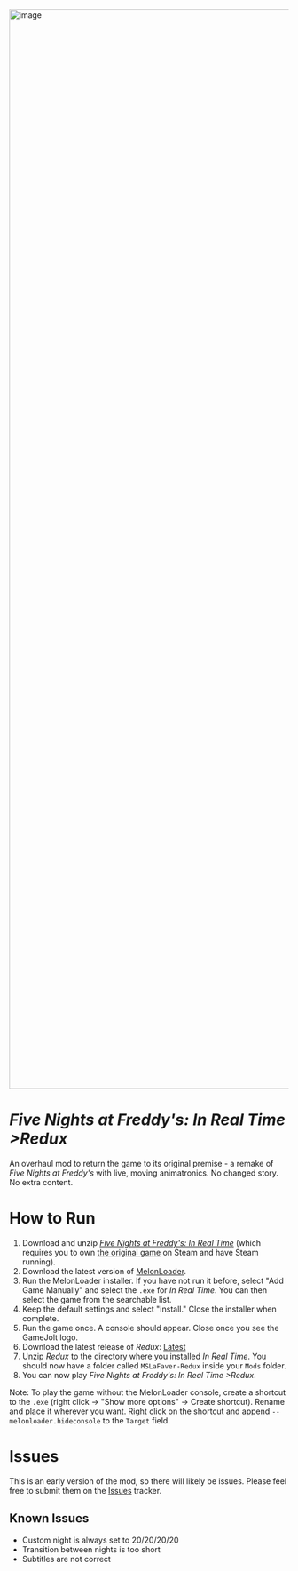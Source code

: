 <img width="3456" height="1944" alt="image" src="https://github.com/user-attachments/assets/3910cd1f-65cb-4c58-b36a-a9422b5bcaa8" />

# _Five Nights at Freddy's: In Real Time >Redux_
An overhaul mod to return the game to its original premise - a remake of _Five Nights at Freddy's_ with live, moving animatronics. No changed story. No extra content.

# How to Run
1. Download and unzip _[Five Nights at Freddy's: In Real Time](https://gamejolt.com/games/realtimefnaf/832545)_ (which requires you to own [the original game](https://store.steampowered.com/app/319510/Five_Nights_at_Freddys) on Steam and have Steam running).
2. Download the latest version of [MelonLoader](https://github.com/LavaGang/MelonLoader.Installer/releases/latest/download/MelonLoader.Installer.exe).
3. Run the MelonLoader installer. If you have not run it before, select "Add Game Manually" and select the `.exe` for _In Real Time_. You can then select the game from the searchable list.
4. Keep the default settings and select "Install." Close the installer when complete.
5. Run the game once. A console should appear. Close once you see the GameJolt logo.
6. Download the latest release of _Redux_: [Latest](https://github.com/MSLaFaver/RealTimeRedux/releases/latest)
7. Unzip _Redux_ to the directory where you installed _In Real Time_. You should now have a folder called `MSLaFaver-Redux` inside your `Mods` folder.
8. You can now play _Five Nights at Freddy's: In Real Time >Redux_.

Note: To play the game without the MelonLoader console, create a shortcut to the `.exe` (right click -> "Show more options" -> Create shortcut). Rename and place it wherever you want. Right click on the shortcut and append `--melonloader.hideconsole` to the `Target` field.

# Issues
This is an early version of the mod, so there will likely be issues. Please feel free to submit them on the [Issues](https://github.com/MSLaFaver/RealTimeRedux/issues) tracker.

## Known Issues
* Custom night is always set to 20/20/20/20
* Transition between nights is too short
* Subtitles are not correct
